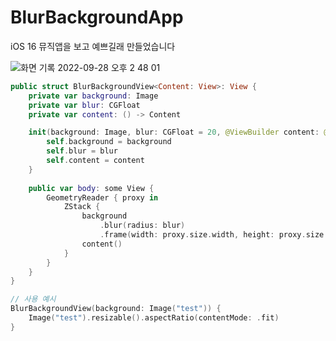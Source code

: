 # BlurBackgroundApp

iOS 16 뮤직앱을 보고 예쁘길래 만들었습니다

![화면 기록 2022-09-28 오후 2 48 01](https://user-images.githubusercontent.com/60254939/192699060-751eda8b-7cdb-4be1-9acc-1c5d7dfb48c9.gif)

```Swift
public struct BlurBackgroundView<Content: View>: View {
    private var background: Image
    private var blur: CGFloat
    private var content: () -> Content

    init(background: Image, blur: CGFloat = 20, @ViewBuilder content: @escaping () -> Content) {
        self.background = background
        self.blur = blur
        self.content = content
    }
    
    public var body: some View {
        GeometryReader { proxy in
            ZStack {
                background
                    .blur(radius: blur)
                    .frame(width: proxy.size.width, height: proxy.size.height)
                content()
            }
        }
    }
}

// 사용 예시
BlurBackgroundView(background: Image("test")) {
    Image("test").resizable().aspectRatio(contentMode: .fit)
}
```



